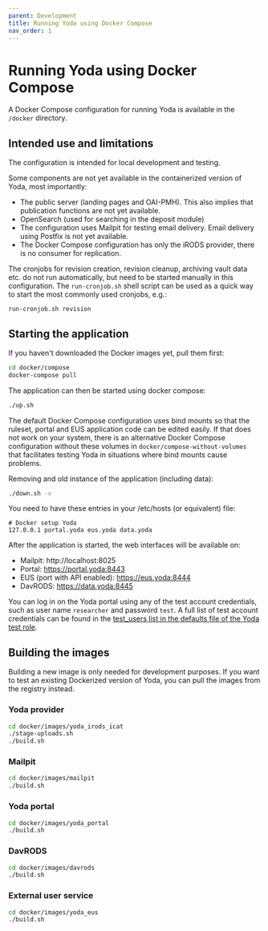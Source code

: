 ```yaml
---
parent: Development
title: Running Yoda using Docker Compose
nav_order: 1
---
```

# Running Yoda using Docker Compose

A Docker Compose configuration for running Yoda is available in the
`/docker` directory.

## Intended use and limitations

The configuration is intended for local development and testing.

Some components are not yet available in the containerized version of Yoda,
most importantly:
- The public server (landing pages and OAI-PMH). This also implies that publication
  functions are not yet available.
- OpenSearch (used for searching in the deposit module)
- The configuration uses Mailpit for testing email delivery. Email delivery using
  Postfix is not yet available.
- The Docker Compose configuration has only the iRODS provider, there is no consumer
  for replication.

The cronjobs for revision creation, revision cleanup, archiving vault data etc. do not
run automatically, but need to be started manually in this configuration. The `run-cronjob.sh`
shell script can be used as a quick way to start the most commonly used cronjobs, e.g.:

```
run-cronjob.sh revision
```

## Starting the application

If you haven't downloaded the Docker images yet, pull them first:

```bash
cd docker/compose
docker-compose pull
```

The application can then be started using docker compose:
```bash
./up.sh
```

The default Docker Compose configuration uses bind mounts so that the ruleset, portal
and EUS application code can be edited easily. If that does not work on your system, there
is an alternative Docker Compose configuration without these volumes in `docker/compose-without-volumes`
that facilitates testing Yoda in situations where bind mounts cause problems.

Removing and old instance of the application (including data):
```bash
./down.sh -v
```

You need to have these entries in your /etc/hosts (or equivalent) file:

```
# Docker setup Yoda
127.0.0.1 portal.yoda eus.yoda data.yoda
```

After the application is started, the web interfaces will be available on:
- Mailpit: http://localhost:8025
- Portal: https://portal.yoda:8443
- EUS (port with API enabled): https://eus.yoda:8444
- DavRODS: https://data.yoda:8445

You can log in on the Yoda portal using any of the test account credentials, such as user name `researcher`
and password `test`. A full list of test account credentials can be found in the
[test_users list in the defaults file of the Yoda test role](https://github.com/UtrechtUniversity/yoda/blob/development/roles/yoda_test/defaults/main.yml).

## Building the images

Building a new image is only needed for development purposes. If you want to test
an existing Dockerized version of Yoda, you can pull the images from the registry
instead.

### Yoda provider

```bash
cd docker/images/yoda_irods_icat
./stage-uploads.sh
./build.sh
```

### Mailpit

```bash
cd docker/images/mailpit
./build.sh
```

### Yoda portal

```bash
cd docker/images/yoda_portal
./build.sh
```

### DavRODS

```bash
cd docker/images/davrods
./build.sh
```

### External user service

```bash
cd docker/images/yoda_eus
./build.sh
```
